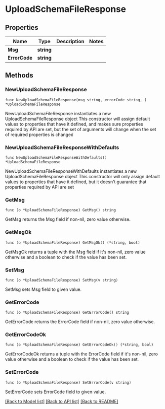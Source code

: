 # UploadSchemaFileResponse

## Properties

Name | Type | Description | Notes
------------ | ------------- | ------------- | -------------
**Msg** | **string** |  | 
**ErrorCode** | **string** |  | 

## Methods

### NewUploadSchemaFileResponse

`func NewUploadSchemaFileResponse(msg string, errorCode string, ) *UploadSchemaFileResponse`

NewUploadSchemaFileResponse instantiates a new UploadSchemaFileResponse object
This constructor will assign default values to properties that have it defined,
and makes sure properties required by API are set, but the set of arguments
will change when the set of required properties is changed

### NewUploadSchemaFileResponseWithDefaults

`func NewUploadSchemaFileResponseWithDefaults() *UploadSchemaFileResponse`

NewUploadSchemaFileResponseWithDefaults instantiates a new UploadSchemaFileResponse object
This constructor will only assign default values to properties that have it defined,
but it doesn't guarantee that properties required by API are set

### GetMsg

`func (o *UploadSchemaFileResponse) GetMsg() string`

GetMsg returns the Msg field if non-nil, zero value otherwise.

### GetMsgOk

`func (o *UploadSchemaFileResponse) GetMsgOk() (*string, bool)`

GetMsgOk returns a tuple with the Msg field if it's non-nil, zero value otherwise
and a boolean to check if the value has been set.

### SetMsg

`func (o *UploadSchemaFileResponse) SetMsg(v string)`

SetMsg sets Msg field to given value.


### GetErrorCode

`func (o *UploadSchemaFileResponse) GetErrorCode() string`

GetErrorCode returns the ErrorCode field if non-nil, zero value otherwise.

### GetErrorCodeOk

`func (o *UploadSchemaFileResponse) GetErrorCodeOk() (*string, bool)`

GetErrorCodeOk returns a tuple with the ErrorCode field if it's non-nil, zero value otherwise
and a boolean to check if the value has been set.

### SetErrorCode

`func (o *UploadSchemaFileResponse) SetErrorCode(v string)`

SetErrorCode sets ErrorCode field to given value.



[[Back to Model list]](../README.md#documentation-for-models) [[Back to API list]](../README.md#documentation-for-api-endpoints) [[Back to README]](../README.md)


